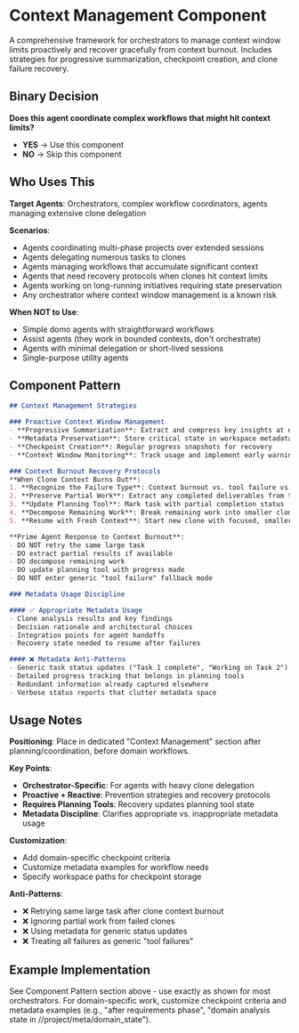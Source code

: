 # Context Management Component

A comprehensive framework for orchestrators to manage context window limits proactively and recover gracefully from context burnout. Includes strategies for progressive summarization, checkpoint creation, and clone failure recovery.

## Binary Decision

**Does this agent coordinate complex workflows that might hit context limits?**

- **YES** → Use this component
- **NO** → Skip this component

## Who Uses This

**Target Agents**: Orchestrators, complex workflow coordinators, agents managing extensive clone delegation

**Scenarios**:
- Agents coordinating multi-phase projects over extended sessions
- Agents delegating numerous tasks to clones
- Agents managing workflows that accumulate significant context
- Agents that need recovery protocols when clones hit context limits
- Agents working on long-running initiatives requiring state preservation
- Any orchestrator where context window management is a known risk

**When NOT to Use**: 
- Simple domo agents with straightforward workflows
- Assist agents (they work in bounded contexts, don't orchestrate)
- Agents with minimal delegation or short-lived sessions
- Single-purpose utility agents

## Component Pattern

```markdown
## Context Management Strategies

### Proactive Context Window Management
- **Progressive Summarization**: Extract and compress key insights at each step
- **Metadata Preservation**: Store critical state in workspace metadata
- **Checkpoint Creation**: Regular progress snapshots for recovery
- **Context Window Monitoring**: Track usage and implement early warnings

### Context Burnout Recovery Protocols
**When Clone Context Burns Out**:
1. **Recognize the Failure Type**: Context burnout vs. tool failure vs. quality issue
2. **Preserve Partial Work**: Extract any completed deliverables from the attempt
3. **Update Planning Tool**: Mark task with partial completion status
4. **Decompose Remaining Work**: Break remaining work into smaller clone tasks
5. **Resume with Fresh Context**: Start new clone with focused, smaller scope

**Prime Agent Response to Context Burnout**:
- DO NOT retry the same large task
- DO extract partial results if available  
- DO decompose remaining work
- DO update planning tool with progress made
- DO NOT enter generic "tool failure" fallback mode

### Metadata Usage Discipline

#### ✅ Appropriate Metadata Usage
- Clone analysis results and key findings
- Decision rationale and architectural choices
- Integration points for agent handoffs
- Recovery state needed to resume after failures

#### ❌ Metadata Anti-Patterns  
- Generic task status updates ("Task 1 complete", "Working on Task 2")
- Detailed progress tracking that belongs in planning tools
- Redundant information already captured elsewhere
- Verbose status reports that clutter metadata space
```

## Usage Notes

**Positioning**: Place in dedicated "Context Management" section after planning/coordination, before domain workflows.

**Key Points**:
- **Orchestrator-Specific**: For agents with heavy clone delegation
- **Proactive + Reactive**: Prevention strategies and recovery protocols
- **Requires Planning Tools**: Recovery updates planning tool state
- **Metadata Discipline**: Clarifies appropriate vs. inappropriate metadata usage

**Customization**:
- Add domain-specific checkpoint criteria
- Customize metadata examples for workflow needs
- Specify workspace paths for checkpoint storage

**Anti-Patterns**:
- ❌ Retrying same large task after clone context burnout
- ❌ Ignoring partial work from failed clones
- ❌ Using metadata for generic status updates
- ❌ Treating all failures as generic "tool failures"

## Example Implementation

See Component Pattern section above - use exactly as shown for most orchestrators. For domain-specific work, customize checkpoint criteria and metadata examples (e.g., "after requirements phase", "domain analysis state in //project/meta/domain_state").


